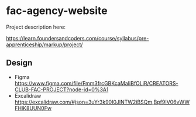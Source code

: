 # fac-agency-website

Project description here:

https://learn.foundersandcoders.com/course/syllabus/pre-apprenticeship/markup/project/

## Design

- Figma https://www.figma.com/file/Fmm3frcGBKcaMaIiBfOLiR/CREATORS-CLUB-FAC-PROJECT?node-id=0%3A1
- Excalidraw https://excalidraw.com/#json=3uYr3k90I0JlNTW2iBSQm,Bpf9IV06vWWFHlK8UUN0Fw
